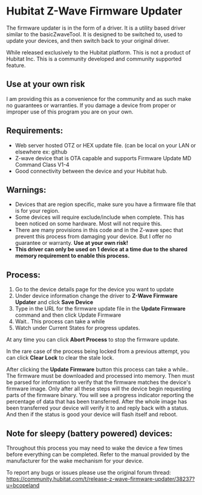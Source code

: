 # Hubitat Z-Wave Firmware Updater #

The firmware updater is in the form of a driver. It is a utility based driver similar to the basicZwaveTool. It is designed to be switched to, used to update your devices, and then switch back to your original driver. 

While released exclusively to the Hubitat platform. This is not a product of Hubitat Inc. This is a community developed and community supported feature. 

## Use at your own risk ##
I am providing this as a convenience for the community and as such make no guarantees or warranties. If you damage a device from proper or improper use of this program you are on your own.

## Requirements:  ##
* Web server hosted OTZ or HEX update file. (can be local on your LAN or elsewhere ex: github
* Z-wave device that is OTA capable and supports Firmware Update MD Command Class V1-4 
* Good connectivity between the device and your Hubitat hub. 

## Warnings: ##
* Devices that are region specific, make sure you have a firmware file that is for your region.
* Some devices will require exclude/include when complete. This has been noticed on some hardware. Most will not require this.
* There are many provisions in this code and in the Z-wave spec that prevent this process from damaging your device. But I offer no guarantee or warranty. **Use at your own risk!**
* **This driver can only be used on 1 device at a time due to the shared memory requirement to enable this process.** 

## Process: ##
1. Go to the device details page for the device you want to update
2. Under device information change the driver to **Z-Wave Firmware Updater** and click **Save Device**
3. Type in the URL for the firmware update file in the **Update Firmware** command and then click Update Firmware
4. Wait.. This process can take a while
5. Watch under Current States for progress updates. 

At any time you can click **Abort Process** to stop the firmware update.

In the rare case of the process being locked from a previous attempt, you can click **Clear Lock** to clear the stale lock.

After clicking the **Update Firmware** button this process can take a while.. The firmware must be downloaded and processed into memory. Then must be parsed for information to verify that the firmware matches the device's firmware image. Only after all these steps will the device begin requesting parts of the firmware binary. You will see a progress indicator reporting the percentage of data that has been transferred. After the whole image has been transferred your device will verify it to and reply back with a status. And then if the status is good your device will flash itself and reboot.

## Note for sleepy (battery powered) devices: ## 
Throughout this process you may need to wake the device a few times before everything can be completed. Refer to the manual provided by the manufacturer for the wake mechanism for your device.

To report any bugs or issues please use the original forum thread:
https://community.hubitat.com/t/release-z-wave-firmware-updater/38237?u=bcopeland

